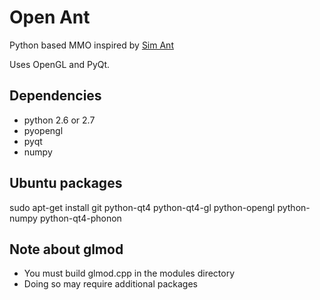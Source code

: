 Open Ant
========

Python based MMO inspired by [Sim Ant][1]

Uses OpenGL and PyQt.

Dependencies
------------
* python 2.6 or 2.7
* pyopengl
* pyqt
* numpy

Ubuntu packages
---------------
sudo apt-get install git python-qt4 python-qt4-gl python-opengl python-numpy python-qt4-phonon

Note about glmod
----------------
* You must build glmod.cpp in the modules directory
* Doing so may require additional packages

[1]: http://en.wikipedia.org/wiki/SimAnt
